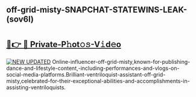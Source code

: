 ## off-grid-misty-SNAPCHAT-STATEWINS-LEAK-(sov6l)


# <h2><a href="https://mediaupload.pro?-20M">🔗👉 🔴 Private-P𝚑ot𝚘𝚜-V𝚒d𝚎o</a></h2>

[![NEW UPDATED](https://i.imgur.com/0qMVB7G.gif)](https://mediaupload.pro?-20M)
Online-influencer-off-grid-misty,known-for-publishing-dance-and-lifestyle-content,-including-performances-and-vlogs-on-social-media-platforms.Brilliant-ventriloquist-assistant-off-grid-misty,celebrated-for-their-exceptional-abilities-and-accomplishments-in-assisting-ventriloquists.  